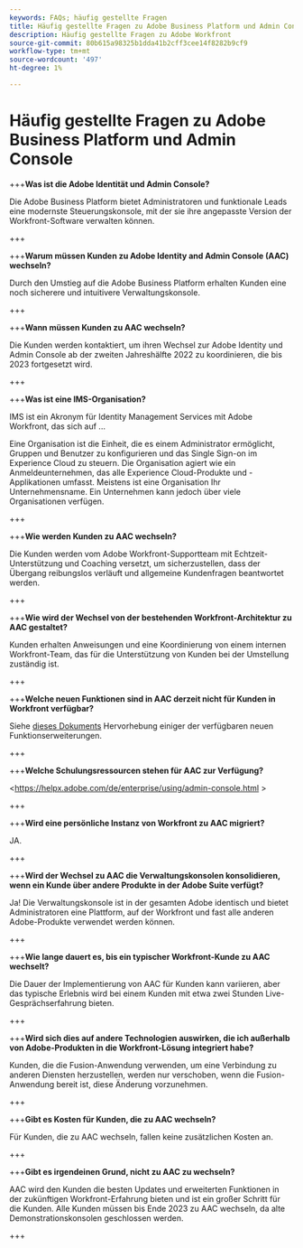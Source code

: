 ```yaml
---
keywords: FAQs; häufig gestellte Fragen
title: Häufig gestellte Fragen zu Adobe Business Platform und Admin Console
description: Häufig gestellte Fragen zu Adobe Workfront
source-git-commit: 80b615a98325b1dda41b2cff3cee14f8282b9cf9
workflow-type: tm+mt
source-wordcount: '497'
ht-degree: 1%

---
```


# Häufig gestellte Fragen zu Adobe Business Platform und Admin Console

+++**Was ist die Adobe Identität und Admin Console?**

Die Adobe Business Platform bietet Administratoren und funktionale Leads eine modernste Steuerungskonsole, mit der sie ihre angepasste Version der Workfront-Software verwalten können.

+++

+++**Warum müssen Kunden zu Adobe Identity and Admin Console (AAC) wechseln?**

Durch den Umstieg auf die Adobe Business Platform erhalten Kunden eine noch sicherere und intuitivere Verwaltungskonsole.

+++

+++**Wann müssen Kunden zu AAC wechseln?**

Die Kunden werden kontaktiert, um ihren Wechsel zur Adobe Identity und Admin Console ab der zweiten Jahreshälfte 2022 zu koordinieren, die bis 2023 fortgesetzt wird.

+++

+++**Was ist eine IMS-Organisation?**

IMS ist ein Akronym für Identity Management Services mit Adobe Workfront, das sich auf ...

Eine Organisation ist die Einheit, die es einem Administrator ermöglicht, Gruppen und Benutzer zu konfigurieren und das Single Sign-on im Experience Cloud zu steuern. Die Organisation agiert wie ein Anmeldeunternehmen, das alle Experience Cloud-Produkte und -Applikationen umfasst. Meistens ist eine Organisation Ihr Unternehmensname. Ein Unternehmen kann jedoch über viele Organisationen verfügen.

+++

+++**Wie werden Kunden zu AAC wechseln?**

Die Kunden werden vom Adobe Workfront-Supportteam mit Echtzeit-Unterstützung und Coaching versetzt, um sicherzustellen, dass der Übergang reibungslos verläuft und allgemeine Kundenfragen beantwortet werden.

+++

+++**Wie wird der Wechsel von der bestehenden Workfront-Architektur zu AAC gestaltet?**

Kunden erhalten Anweisungen und eine Koordinierung von einem internen Workfront-Team, das für die Unterstützung von Kunden bei der Umstellung zuständig ist.

+++

+++**Welche neuen Funktionen sind in AAC derzeit nicht für Kunden in Workfront verfügbar?**

Siehe [dieses Dokuments](overview.md) Hervorhebung einiger der verfügbaren neuen Funktionserweiterungen.

+++

+++**Welche Schulungsressourcen stehen für AAC zur Verfügung?**

&lt;https://helpx.adobe.com/de/enterprise/using/admin-console.html >

+++

+++**Wird eine persönliche Instanz von Workfront zu AAC migriert?**

JA.

+++

+++**Wird der Wechsel zu AAC die Verwaltungskonsolen konsolidieren, wenn ein Kunde über andere Produkte in der Adobe Suite verfügt?**

Ja! Die Verwaltungskonsole ist in der gesamten Adobe identisch und bietet Administratoren eine Plattform, auf der Workfront und fast alle anderen Adobe-Produkte verwendet werden können.

+++

+++**Wie lange dauert es, bis ein typischer Workfront-Kunde zu AAC wechselt?**

Die Dauer der Implementierung von AAC für Kunden kann variieren, aber das typische Erlebnis wird bei einem Kunden mit etwa zwei Stunden Live-Gesprächserfahrung bieten.

+++

+++**Wird sich dies auf andere Technologien auswirken, die ich außerhalb von Adobe-Produkten in die Workfront-Lösung integriert habe?**

Kunden, die die Fusion-Anwendung verwenden, um eine Verbindung zu anderen Diensten herzustellen, werden nur verschoben, wenn die Fusion-Anwendung bereit ist, diese Änderung vorzunehmen.

+++

+++**Gibt es Kosten für Kunden, die zu AAC wechseln?**

Für Kunden, die zu AAC wechseln, fallen keine zusätzlichen Kosten an.

+++

+++**Gibt es irgendeinen Grund, nicht zu AAC zu wechseln?**

AAC wird den Kunden die besten Updates und erweiterten Funktionen in der zukünftigen Workfront-Erfahrung bieten und ist ein großer Schritt für die Kunden. Alle Kunden müssen bis Ende 2023 zu AAC wechseln, da alte Demonstrationskonsolen geschlossen werden.

+++
